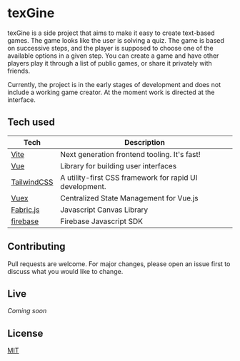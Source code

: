 # texGine

texGine is a side project that aims to make it easy to create text-based games. The game looks like the user is solving
a quiz. The game is based on successive steps, and the player is supposed to choose one of the available options in a
given step. You can create a game and have other players play it through a list of public games, or share it privately with
friends.

Currently, the project is in the early stages of development and does not include a working game creator. At the moment
work is directed at the interface.

## Tech used

|Tech|Description|
|-------------------------------|-------------------------------------------|
|[Vite](https://github.com/vitejs/vite)|Next generation frontend tooling. It's fast!|
|[Vue](https://github.com/vuejs)|Library for building user interfaces|
|[TailwindCSS](https://github.com/tailwindlabs/tailwindcss)| A utility-first CSS framework for rapid UI development. |
|[Vuex](https://github.com/vuejs/vuex)|Centralized State Management for Vue.js|
|[Fabric.js](https://github.com/fabricjs/fabric.js)|Javascript Canvas Library|
|[firebase](https://github.com/firebase/firebase-js-sdk)|Firebase Javascript SDK|

## Contributing

Pull requests are welcome. For major changes, please open an issue first to discuss what you would like to change.

## Live

_Coming soon_

## License

[MIT](https://choosealicense.com/licenses/mit/)
